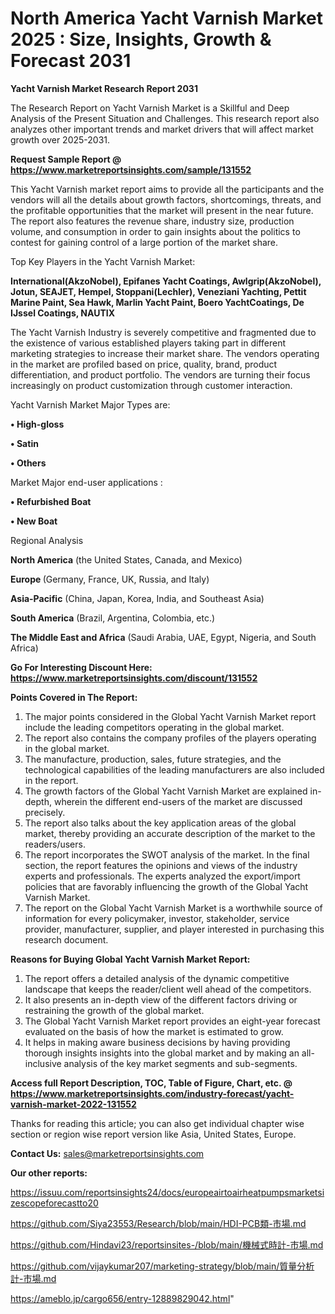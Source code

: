 # North America Yacht Varnish Market 2025 : Size, Insights, Growth & Forecast 2031

<strong>Yacht Varnish Market Research Report 2031</strong>

The Research Report on Yacht Varnish Market is a Skillful and Deep Analysis of the Present Situation and Challenges. This research report also analyzes other important trends and market drivers that will affect market growth over 2025-2031.

<strong>Request Sample Report @ <a href=https://www.marketreportsinsights.com/sample/131552>https://www.marketreportsinsights.com/sample/131552</a></strong>

This Yacht Varnish market report aims to provide all the participants and the vendors will all the details about growth factors, shortcomings, threats, and the profitable opportunities that the market will present in the near future. The report also features the revenue share, industry size, production volume, and consumption in order to gain insights about the politics to contest for gaining control of a large portion of the market share.

Top Key Players in the Yacht Varnish Market:

<strong>International(AkzoNobel), Epifanes Yacht Coatings, Awlgrip(AkzoNobel), Jotun, SEAJET, Hempel, Stoppani(Lechler), Veneziani Yachting, Pettit Marine Paint, Sea Hawk, Marlin Yacht Paint, Boero YachtCoatings, De IJssel Coatings, NAUTIX</strong>

The Yacht Varnish Industry is severely competitive and fragmented due to the existence of various established players taking part in different marketing strategies to increase their market share. The vendors operating in the market are profiled based on price, quality, brand, product differentiation, and product portfolio. The vendors are turning their focus increasingly on product customization through customer interaction.

Yacht Varnish Market Major Types are:

<strong>• High-gloss

• Satin

• Others</strong>

Market Major end-user applications :

<strong>• Refurbished Boat

• New Boat</strong>

Regional Analysis

</u><strong><b>North America</b></strong> (the United States, Canada, and Mexico)

<strong><b>Europe </b></strong>(Germany, France, UK, Russia, and Italy)

<strong><b>Asia-Pacific</b></strong> (China, Japan, Korea, India, and Southeast Asia)

<strong><b>South America</b></strong> (Brazil, Argentina, Colombia, etc.)

<strong><b>The Middle East and Africa</b></strong> (Saudi Arabia, UAE, Egypt, Nigeria, and South Africa)

<strong>Go For Interesting Discount Here: <a href=https://www.marketreportsinsights.com/discount/131552>https://www.marketreportsinsights.com/discount/131552</a></strong>

<strong>Points Covered in The Report:</strong>
<ol>
  <li>The major points considered in the Global Yacht Varnish Market report include the leading competitors operating in the global market.</li>
  <li>The report also contains the company profiles of the players operating in the global market.</li>
  <li>The manufacture, production, sales, future strategies, and the technological capabilities of the leading manufacturers are also included in the report.</li>
  <li>The growth factors of the Global Yacht Varnish Market are explained in-depth, wherein the different end-users of the market are discussed precisely.</li>
  <li>The report also talks about the key application areas of the global market, thereby providing an accurate description of the market to the readers/users.</li>
  <li>The report incorporates the SWOT analysis of the market. In the final section, the report features the opinions and views of the industry experts and professionals. The experts analyzed the export/import policies that are favorably influencing the growth of the Global Yacht Varnish Market.</li>
  <li>The report on the Global Yacht Varnish Market is a worthwhile source of information for every policymaker, investor, stakeholder, service provider, manufacturer, supplier, and player interested in purchasing this research document.</li>
</ol>
<strong>Reasons for Buying Global Yacht Varnish Market Report:</strong>

<ol>
  <li>The report offers a detailed analysis of the dynamic competitive landscape that keeps the reader/client well ahead of the competitors.</li>
  <li>It also presents an in-depth view of the different factors driving or restraining the growth of the global market.</li>
  <li>The Global Yacht Varnish Market report provides an eight-year forecast evaluated on the basis of how the market is estimated to grow.</li>
  <li>It helps in making aware business decisions by having providing thorough insights insights into the global market and by making an all-inclusive analysis of the key market segments and sub-segments.</li>
</ol>
<strong>Access full Report Description, TOC, Table of Figure, Chart, etc. @ <a href=https://www.marketreportsinsights.com/industry-forecast/yacht-varnish-market-2022-131552>https://www.marketreportsinsights.com/industry-forecast/yacht-varnish-market-2022-131552</a></strong>


Thanks for reading this article; you can also get individual chapter wise section or region wise report version like Asia, United States, Europe.

<strong>Contact Us:</strong>
sales@marketreportsinsights.com

<strong>Our other reports:</strong>

<a href=https://issuu.com/reportsinsights24/docs/europeairtoairheatpumpsmarketsizescopeforecastto20>https://issuu.com/reportsinsights24/docs/europeairtoairheatpumpsmarketsizescopeforecastto20</a>

<a href=https://github.com/Siya23553/Research/blob/main/HDI-PCB類-市場.md>https://github.com/Siya23553/Research/blob/main/HDI-PCB類-市場.md</a>

<a href=https://github.com/Hindavi23/reportsinsites-/blob/main/機械式時計-市場.md>https://github.com/Hindavi23/reportsinsites-/blob/main/機械式時計-市場.md</a>

<a href=https://github.com/vijaykumar207/marketing-strategy/blob/main/質量分析計-市場.md>https://github.com/vijaykumar207/marketing-strategy/blob/main/質量分析計-市場.md</a>

<a href=https://ameblo.jp/cargo656/entry-12889829042.html>https://ameblo.jp/cargo656/entry-12889829042.html</a>"
